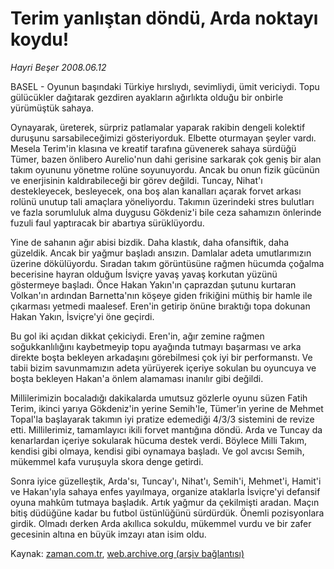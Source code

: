 # Terim yanlıştan döndü, Arda noktayı koydu!

*Hayri Beşer 2008.06.12*

<tr><td class="metin" colspan="2" style="padding-top: 20px; padding-left: 5px; padding-right: 10px;">BASEL - Oyunun başındaki Türkiye hırslıydı, sevimliydi, ümit vericiydi. Topu gülücükler dağıtarak gezdiren ayakların ağırlıkta olduğu bir onbirle yürümüştük sahaya.</td></tr><tr><td class="metin" colspan="2" style="padding-top: 20px; padding-left: 5px; padding-right: 10px;"><p>Oynayarak, üreterek, sürpriz patlamalar yaparak rakibin dengeli kolektif duruşunu sarsabileceğimizi gösteriyorduk. Elbette oturmayan şeyler vardı. Mesela Terim'in klasına ve kreatif tarafına güvenerek sahaya sürdüğü Tümer, bazen önlibero Aurelio'nun dahi gerisine sarkarak çok geniş bir alan takım oyununu yönetme rolüne soyunuyordu. Ancak bu onun fizik gücünün ve enerjisinin kaldırabileceği bir görev değildi. Tuncay, Nihat'ı destekleyecek, besleyecek, ona boş alan kanalları açarak forvet arkası rolünü unutup tali amaçlara yöneliyordu. Takımın üzerindeki stres bulutları ve fazla sorumluluk alma duygusu Gökdeniz'i bile ceza sahamızın önlerinde fuzuli faul yaptıracak bir abartıya sürüklüyordu.
<p> Yine de sahanın ağır abisi bizdik. Daha klastık, daha ofansiftik, daha güzeldik. Ancak bir yağmur başladı ansızın. Damlalar adeta umutlarımızın üzerine dökülüyordu. Sıradan takım görüntüsüne rağmen hücumda çoğalma becerisine hayran olduğum İsviçre yavaş yavaş korkutan yüzünü göstermeye başladı. Önce Hakan Yakın'ın çaprazdan şutunu kurtaran Volkan'ın ardından Barnetta'nın köşeye giden frikiğini müthiş bir hamle ile çıkarması yetmedi maalesef. Eren'in getirip önüne bıraktığı topa dokunan Hakan Yakın, İsviçre'yi öne geçirdi. 
<p> Bu gol iki açıdan dikkat çekiciydi. Eren'in, ağır zemine rağmen soğukkanlılığını kaybetmeyip topu ayağında tutmayı başarması ve arka direkte boşta bekleyen arkadaşını görebilmesi çok iyi bir performanstı. Ve tabii bizim savunmamızın adeta yürüyerek içeriye sokulan bu oyuncuya ve boşta bekleyen Hakan'a önlem alamaması inanılır gibi değildi.
<p> Millilerimizin bocaladığı dakikalarda umutsuz gözlerle oyunu süzen Fatih Terim, ikinci yarıya Gökdeniz'in yerine Semih'le, Tümer'in yerine de Mehmet Topal'la başlayarak takımın iyi pratize edemediği 4/3/3 sistemini de revize etti. Millilerimiz, tamamlayıcı ikili forvet mantığına döndü. Arda ve Tuncay da kenarlardan içeriye sokularak hücuma destek verdi. Böylece Milli Takım, kendisi gibi olmaya, kendisi gibi oynamaya başladı. Ve gol avcısı Semih, mükemmel kafa vuruşuyla skora denge getirdi.
<p> Sonra iyice güzelleştik, Arda'sı, Tuncay'ı, Nihat'ı, Semih'i, Mehmet'i, Hamit'i ve Hakan'ıyla sahaya enfes yayılmaya, organize ataklarla İsviçre'yi defansif oyuna mahkûm tutmaya başladık. Artık yağmur da çekilmişti aradan. Maçın bitiş düdüğüne kadar bu futbol üstünlüğünü sürdürdük. Önemli pozisyonlara girdik. Olmadı derken Arda akıllıca sokuldu, mükemmel vurdu ve bir zafer gecesinin altına en büyük imzayı atan isim oldu.<br/></p></p></p></p></p></td></tr>

Kaynak: [zaman.com.tr](http://zaman.com.tr/yazar.do?yazino=701144), [web.archive.org (arşiv bağlantısı)](http://web.archive.org/web/20080803135408/http://www.zaman.com.tr:80/yazar.do?yazino=701144)
